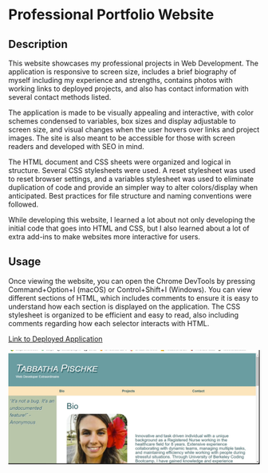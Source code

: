 # Professional Portfolio Website

## Description

This website showcases my professional projects in Web Development. The application is responsive to screen size, includes a brief biography of myself including my experience and strengths, contains photos with working links to deployed projects, and also has contact information with several contact methods listed. 

The application is made to be visually appealing and interactive, with color schemes condensed to variables, box sizes and display adjustable to screen size, and visual changes when the user hovers over links and project images. The site is also meant to be accessible for those with screen readers and developed with SEO in mind.

The HTML document and CSS sheets were organized and logical in structure. Several CSS stylesheets were used. A reset stylesheet was used to reset browser settings, and a variables stylesheet was used to eliminate duplication of code and provide an simpler way to alter colors/display when anticipated. Best practices for file structure and naming conventions were followed.

While developing this website, I learned a lot about not only developing the initial code that goes into HTML and CSS, but I also learned about a lot of extra add-ins to make websites more interactive for users.

## Usage

Once viewing the website, you can open the Chrome DevTools by pressing Command+Option+I (macOS) or Control+Shift+I (Windows). You can view different sections of HTML, which includes comments to ensure it is easy to understand how each section is displayed on the application. The CSS stylesheet is organized to be efficient and easy to read, also including comments regarding how each selector interacts with HTML.

[Link to Deployed Application](https://tabbdacat.github.io/professional-portfolio/)

![image of deployed application](/assets/images/professional-portfolio-scrnsht.jpg)
